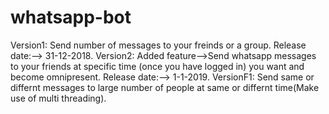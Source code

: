 # whatsapp-bot
Version1: Send number of messages to your freinds or a group. Release date:--> 31-12-2018.
Version2: Added feature-->Send whatsapp messages to your friends at specific time (once you have logged in) you want and become omnipresent. Release date:--> 1-1-2019.
VersionF1: Send same or differnt messages to large number of people at same or differnt time(Make use of multi threading).
